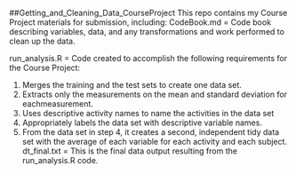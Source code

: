 ##Getting_and_Cleaning_Data_CourseProject
This repo contains my Course Project materials for submission, including:
CodeBook.md = Code book describing variables, data, and any transformations and work performed to clean up the data.

run_analysis.R = Code created to accomplish the following requirements for the Course Project:
1. Merges the training and the test sets to create one data set.
2. Extracts only the measurements on the mean and standard deviation for eachmeasurement. 
3. Uses descriptive activity names to name the activities in the data set
4. Appropriately labels the data set with descriptive variable names. 
5. From the data set in step 4, it creates a second, independent tidy data set with the average of each variable for each activity and each subject.
   dt_final.txt = This is the final data output resulting from the run_analysis.R code.
